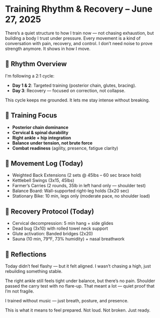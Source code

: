 # Training Rhythm & Recovery – June 27, 2025

There’s a quiet structure to how I train now — not chasing exhaustion, but building a body I trust under pressure. Every movement is a kind of conversation with pain, recovery, and control. I don’t need noise to prove strength anymore. It shows in how I move.

## 🧠 Rhythm Overview
I'm following a 2:1 cycle:
- **Day 1 & 2**: Targeted training (posterior chain, glutes, bracing).
- **Day 3**: Recovery — focused on correction, not collapse.

This cycle keeps me grounded. It lets me stay intense without breaking.

## 🦴 Training Focus
- **Posterior chain dominance**
- **Cervical & spinal durability**
- **Right ankle + hip integration**
- **Balance under tension, not brute force**
- **Combat readiness** (agility, presence, fatigue clarity)

## 🔩 Movement Log (Today)
- Weighted Back Extensions (2 sets @ 45lbs – 60 sec brace hold)
- Kettlebell Swings (3x15, 45lbs)
- Farmer’s Carries (2 rounds, 35lb in left hand only — shoulder test)
- Balance Board: Wall-supported right-leg holds (3x20 sec)
- Stationary Bike: 10 min, legs only (moderate pace, no shoulder load)

## 🌿 Recovery Protocol (Today)
- Cervical decompression: 5 min hang + side glides
- Dead bug (3x10) with rolled towel neck support
- Glute activation: Banded bridges (2x20)
- Sauna (10 min, 79°F, 73% humidity) + nasal breathwork

## 💬 Reflections
Today didn’t feel flashy — but it felt aligned. I wasn’t chasing a high, just rebuilding something stable. 

The right ankle still feels tight under balance, but there’s no pain. 
Shoulder passed the carry test with no flare-up. That meant a lot — quiet proof that I’m not fragile.

I trained without music — just breath, posture, and presence.

This is what it means to feel prepared. Not loud. Not broken. Just ready.

